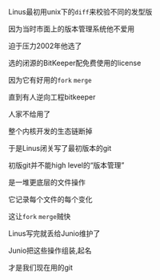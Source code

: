 Linus最初用unix下的`diff`来校验不同的发型版

因为当时市面上的版本管理系统他不爱用

迫于压力2002年他选了

选的闭源的BitKeeper配免费使用的license

因为它有好用的`fork` `merge`

直到有人逆向工程bitkeeper

人家不给用了

整个内核开发的生态链断掉

于是Linus闭关写了最初版本的git

初版git并不能high level的“版本管理”

是一堆更底层的文件操作

它记录每个文件的每个变化

这让`fork` `merge`贼快

Linus写完就丢给Junio维护了

Junio把这些操作组装,起名

才是我们现在用的git


